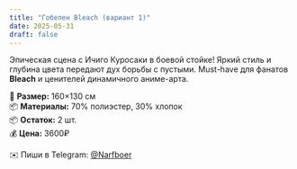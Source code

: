 ```yaml
---
title: "Гобелен Bleach (вариант 1)"
date: 2025-05-31
draft: false
---
```


Эпическая сцена с Ичиго Куросаки в боевой стойке! Яркий стиль и глубина цвета передают дух борьбы с пустыми. Must-have для фанатов **Bleach** и ценителей динамичного аниме-арта.

🧵 **Размер:** 160×130 см  
📦 **Материалы:** 70% полиэстер, 30% хлопок  
📦 **Остаток:** 2 шт.  
💰 **Цена:** 3600₽  

✉️ Пиши в Telegram: [@Narfboer](https://t.me/Narfboer)
